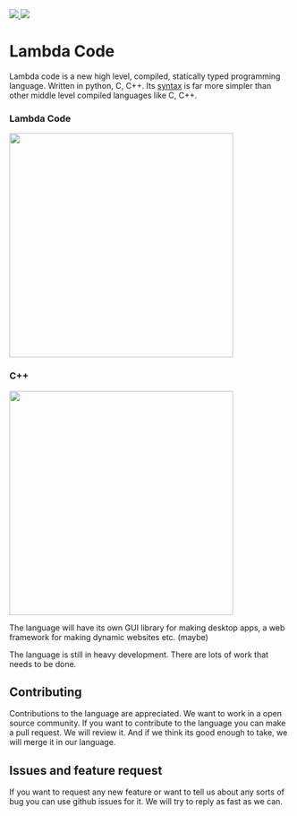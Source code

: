 <a href="https://marketplace.visualstudio.com/items?itemName=MrinmoyHaloi.lc-lang-support">
    <img src="https://img.shields.io/visual-studio-marketplace/v/MrinmoyHaloi.lc-lang-support?color=blue&label=VSCode%20Extension&logo=visualstudiocode&logoColor=blue&style=flat-square">
<a href="LICENSE">
    <img src="https://img.shields.io/github/license/mrinmoyhaloi/lambda-code?style=flat-square">
</a>

# Lambda Code

Lambda code is a new high level, compiled, statically typed programming language. Written in python, C, C++. Its [syntax](syntax.md) is far more simpler than other middle level compiled languages like C, C++.

### Lambda Code
<img src="https://user-images.githubusercontent.com/69071143/145413307-caa9203e-0eb1-4b86-be3b-a52a7a7251ee.png" width=400>


### C++
<img src="https://user-images.githubusercontent.com/69071143/145410441-d8724bd9-5e8c-4a6b-ba2d-517935ccfeba.png" width=400>

The language will have its own GUI library for making desktop apps, a web framework for making dynamic websites etc. (maybe)

The language is still in heavy development. There are lots of work that needs to be done.

## Contributing
Contributions to the language are appreciated. We want to work in a open source community. If you want to contribute to the language you can make a pull request. We will review it. And if we think its good enough to take, we will merge it in our language.

## Issues and feature request
If you want to request any new feature or want to tell us about any sorts of bug you can use github issues for it. We will try to reply as fast as we can.
